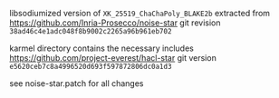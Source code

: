 libsodiumized version of `XK_25519_ChaChaPoly_BLAKE2b` extracted from
https://github.com/Inria-Prosecco/noise-star
git revision `38ad46c4e1adc048f8b9002c2265a96b961eb702`

karmel directory contains the necessary includes
https://github.com/project-everest/hacl-star
git version `e5620ceb7c8a4996520d693f597872806dc0a1d3`

see noise-star.patch for all changes
